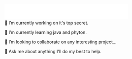 <html>
   <head>
  </head>
  <body>
        <br>    
<img src="display.svg" width="400" height="50" alt="">
     </br>
🔭 I’m currently working on it's top secret.

🌱 I’m currently learning java and phyton.

👯 I’m looking to collaborate on any interesting project...

💬 Ask me about anything I'll do my best to help.
  </body>
  </html>
 


